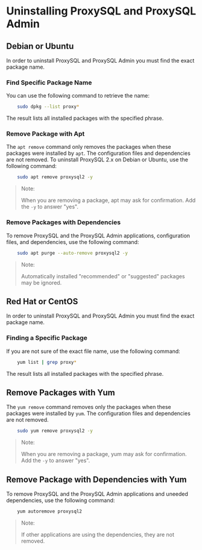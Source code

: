 # Uninstalling ProxySQL and ProxySQL Admin

## Debian or Ubuntu

In order to uninstall ProxySQL and ProxySQL Admin you must find the exact package name. 

### Find Specific Package Name

You can use the following command to retrieve the name:

```bash
	sudo dpkg --list proxy*
```
The result lists all installed packages with the specified phrase.

### Remove Package with Apt

The `apt remove` command only removes the packages when these packages were installed by `apt`. The configuration files and dependencies are not removed. To uninstall ProxySQL 2.x on Debian or Ubuntu, use the following command:

```bash
    sudo apt remove proxysql2 -y
```

> Note:
> 
> When you are removing a package, apt may ask for confirmation. Add the `-y` to answer "yes".


### Remove Packages with Dependencies

To remove ProxySQL and the ProxySQL Admin applications, configuration files, and dependencies, use the following command:

```bash
	sudo apt purge --auto-remove proxysql2 -y
```
> Note:
> 
> Automatically installed "recommended" or "suggested" packages may be ignored.

## Red Hat or CentOS


In order to uninstall ProxySQL and ProxySQL Admin you must find the exact package name.
### Finding a Specific Package

If you are not sure of the exact file name, use the following command:

```bash
	yum list | grep proxy*
```
The result lists all installed packages with the specified phrase.

## Remove Packages with Yum

The `yum remove` command removes only the packages when these packages were installed by `yum`. The configuration files and dependencies are not removed. 

```bash
    sudo yum remove proxysql2 -y
```
> Note:
> 
> When you are removing a package, yum may ask for confirmation. Add the `-y` to answer "yes".

## Remove Package with Dependencies with Yum
To remove ProxySQL and the ProxySQL Admin applications and uneeded dependencies, use the following command:

```bash
	yum autoremove proxysql2
```
> Note:
> 
> If other applications are using the dependencies, they are not removed.
